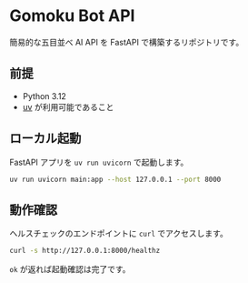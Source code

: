 # Gomoku Bot API

簡易的な五目並べ AI API を FastAPI で構築するリポジトリです。

## 前提

- Python 3.12
- [uv](https://github.com/astral-sh/uv) が利用可能であること

## ローカル起動

FastAPI アプリを `uv run uvicorn` で起動します。

```bash
uv run uvicorn main:app --host 127.0.0.1 --port 8000
```

## 動作確認

ヘルスチェックのエンドポイントに `curl` でアクセスします。

```bash
curl -s http://127.0.0.1:8000/healthz
```

`ok` が返れば起動確認は完了です。
